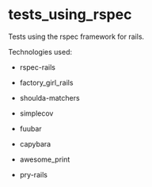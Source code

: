 # tests_using_rspec
Tests using the rspec framework for rails.

Technologies used:

- rspec-rails

- factory_girl_rails

- shoulda-matchers

- simplecov

- fuubar

- capybara

- awesome_print

- pry-rails
